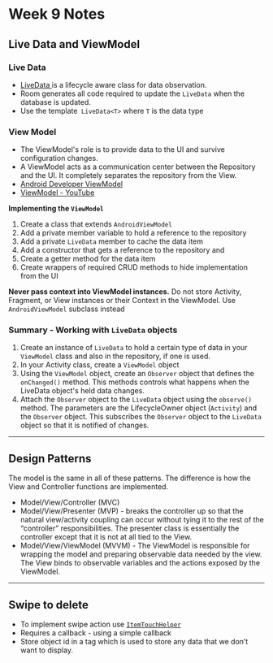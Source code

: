
# Week 9 Notes

## Live Data and ViewModel

### Live Data
- [LiveData ](https://developer.android.com/topic/libraries/architecture/livedata.html) is a lifecycle aware class for data observation.
- Room generates all code required to update the `LiveData` when the database is updated.
- Use the template` LiveData<T>` where `T` is the data type

### View Model
- The ViewModel's role is to provide data to the UI and survive configuration changes.
- A ViewModel acts as a communication center between the Repository and the UI.  It completely separates the repository from the View.
- [Android Developer ViewModel](https://developer.android.com/topic/libraries/architecture/viewmodel.html)
- [ViewModel - YouTube](https://www.youtube.com/watch?v=c9-057jC1ZA)

**Implementing the `ViewModel`**
1. Create a class that extends `AndroidViewModel`
2. Add a private member variable to hold a reference to the repository
3. Add a private `LiveData` member to cache the data item
4. Add a constructor that gets a reference to the repository and
5. Create a getter method for the data item
6. Create wrappers of required CRUD methods to hide implementation from the UI

**Never pass context into ViewModel instances.** Do not store Activity, Fragment, or View instances or their Context in the ViewModel. Use `AndroidViewModel` subclass instead

### Summary - Working with `LiveData` objects

1. Create an instance of `LiveData` to hold a certain type of data in  your `ViewModel` class and also in the repository,  if one is used.
1. In your Activity class, create a `ViewModel` object
1. Using the `ViewModel` object, create an `Observer` object that defines the `onChanged()` method.  This methods controls what happens when the LiveData object's held data changes.
1. Attach the `Observer` object to the `LiveData` object using the `observe()` method. The parameters are the LifecycleOwner object (`Activity`) and the `Observer` object. This subscribes the `Observer` object to the `LiveData` object so that it is notified of changes.

---

## Design Patterns
The model is the same in all of these patterns.  The difference is how the View and Controller functions are implemented.

- Model/View/Controller (MVC)
- Model/View/Presenter (MVP) - breaks the controller up so that the natural view/activity coupling can occur without tying it to the rest of the “controller” responsibilities.  The  presenter class is essentially the controller except that it is not at all tied to the View.
- Model/View/ViewModel (MVVM) - The ViewModel is responsible for wrapping the model and preparing observable data needed by the view. The View binds to observable variables and the actions exposed by the ViewModel.

---

## Swipe to delete
- To implement swipe action use [`ItemTouchHelper`](https://developer.android.com/reference/android/support/v7/widget/helper/ItemTouchHelper.html)
- Requires a callback - using a simple callback
- Store object id in a tag which is used to store any data that we don’t want to display.
